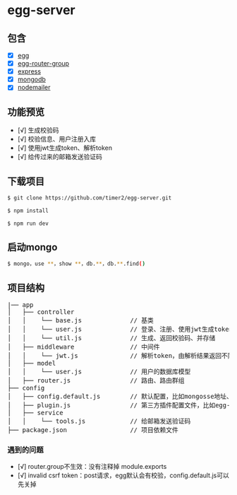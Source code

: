 # egg-server

## 包含

- [x] [egg](https://eggjs.org/zh-cn/intro/quickstart.html)
- [x] [egg-router-group](https://github.com/zzzs/egg-router-group)
- [x] [express](http://www.expressjs.com.cn/)
- [x] [mongodb](http://www.runoob.com/mongodb/mongodb-tutorial.html)
- [x] [nodemailer](http://nodemailer.com/smtp/well-known/)

## 功能预览
- [√] 生成校验码
- [√] 校验信息、用户注册入库
- [√] 使用jwt生成token、解析token
- [√] 给传过来的邮箱发送验证码

## 下载项目

```sh
$ git clone https://github.com/timer2/egg-server.git
```
```sh
$ npm install
```
```sh
$ npm run dev
```
## 启动mongo

```sh
$ mongo，use **，show **，db.**，db.**.find() 
```
## 项目结构
<pre>
|── app                          
│   ├── controller               
│   │    └── base.js             // 基类
│   │    └── user.js             // 登录、注册、使用jwt生成token
│   │    └── util.js             // 生成、返回校验码、并存储
│   ├── middleware               // 中间件
│   │    └── jwt.js              // 解析token，由解析结果返回不同状态码
│   ├── model               
│   │    └── user.js             // 用户的数据库模型
│   ├── router.js                // 路由、路由群组
├── config
│   ├── config.default.js        // 默认配置，比如mongosse地址、jwt.secret，可直接在app.cinfig访问
│   ├── plugin.js                // 第三方插件配置文件，比如egg-router-group，添加后可以直接使用router.group
│   ├── service               
│   │    └── tools.js            // 给邮箱发送验证码
├── package.json                 // 项目依赖文件
</pre>
### 遇到的问题
- [√] router.group不生效：没有注释掉 module.exports
- [√] invalid csrf token：post请求，egg默认会有校验，config.default.js可以先关掉


